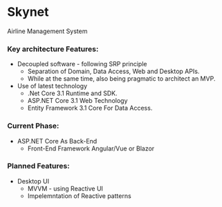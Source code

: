 # Skynet
Airline Management System

### Key architecture Features:
* Decoupled software - following SRP principle
  * Separation of Domain, Data Access, Web and Desktop APIs.
  * While at the same time, also being pragmatic to architect an MVP.
* Use of latest technology
  * .Net Core 3.1 Runtime and SDK.
  * ASP.NET Core 3.1 Web Technology
  * Entity Framework 3.1 Core For Data Access.
  
### Current Phase:
* ASP.NET Core As Back-End 
  * Front-End Framework Angular/Vue or Blazor

### Planned Features:
* Desktop UI
  * MVVM - using Reactive UI
  * Impelemntation of Reactive patterns 

  
